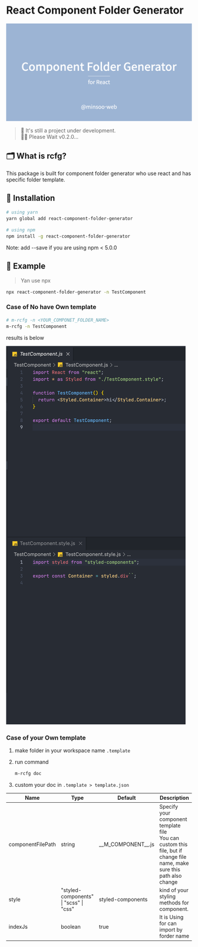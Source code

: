 # React Component Folder Generator

![banner](./assets/image/banner.png)

> 🚧 It's still a project under development.  
> 🙇‍♂️ Please Wait v0.2.0...

## 🗂 What is rcfg?

This package is built for component folder generator who use react and has specific folder template.

## 🚗 Installation

```bash
# using yarn
yarn global add react-component-folder-generator
```

```bash
# using npm
npm install -g react-component-folder-generator
```

Note: add --save if you are using npm < 5.0.0

## 🚕 Example

> Yan use npx

```bash
npx react-component-folder-generator -n TestComponent
```

### Case of No have Own template

```bash
# m-rcfg -n <YOUR_COMPONET_FOLDER_NAME>
m-rcfg -n TestComponent
```

results is below

![banner](./assets/image/example/example-results.png)

### Case of your Own template

1. make folder in your workspace name `.template`
2. run command

   ```bash
   m-rcfg doc
   ```

3. custom your doc in `.template > template.json`

| Name              | Type                                   | Default                | Description                                                                                                                   |
| ----------------- | -------------------------------------- | ---------------------- | ----------------------------------------------------------------------------------------------------------------------------- |
| componentFilePath | string                                 | \_\_M_COMPONENT\_\_.js | Specify your component template file <br/> You can custom this file, but if change file name, make sure this path also change |
| style             | "styled-components" \| "scss" \| "css" | styled-components      | kind of your styling methods for component.                                                                                   |
| indexJs           | boolean                                | true                   | It is Using for can import by forder name                                                                                     |

